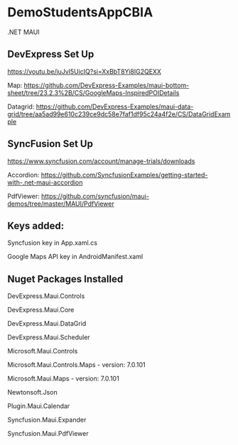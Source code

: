 # DemoStudentsAppCBIA
.NET MAUI

## DevExpress Set Up
https://youtu.be/juJvl5UicIQ?si=XxBbT8Yi8IG2QEXX

Map:
https://github.com/DevExpress-Examples/maui-bottom-sheet/tree/23.2.3%2B/CS/GoogleMaps-InspiredPOIDetails

Datagrid:
https://github.com/DevExpress-Examples/maui-data-grid/tree/aa5ad99e610c239ce9dc58e7faf1df95c24a4f2e/CS/DataGridExample


## SyncFusion Set Up
https://www.syncfusion.com/account/manage-trials/downloads

Accordion:
https://github.com/SyncfusionExamples/getting-started-with-.net-maui-accordion

PdfViewer:
https://github.com/syncfusion/maui-demos/tree/master/MAUI/PdfViewer

## Keys added:

Syncfusion key in App.xaml.cs

Google Maps API key in AndroidManifest.xaml

## Nuget Packages Installed

DevExpress.Maui.Controls

DevExpress.Maui.Core

DevExpress.Maui.DataGrid

DevExpress.Maui.Scheduler

Microsoft.Maui.Controls

Microsoft.Maui.Controls.Maps - version: 7.0.101

Microsoft.Maui.Maps - version: 7.0.101

Newtonsoft.Json

Plugin.Maui.Calendar

Syncfusion.Maui.Expander

Syncfusion.Maui.PdfViewer



